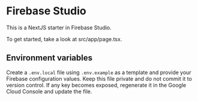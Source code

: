 # Firebase Studio

This is a NextJS starter in Firebase Studio.

To get started, take a look at src/app/page.tsx.

## Environment variables

Create a `.env.local` file using `.env.example` as a template and provide your Firebase configuration values. Keep this file private and do not commit it to version control. If any key becomes exposed, regenerate it in the Google Cloud Console and update the file.
